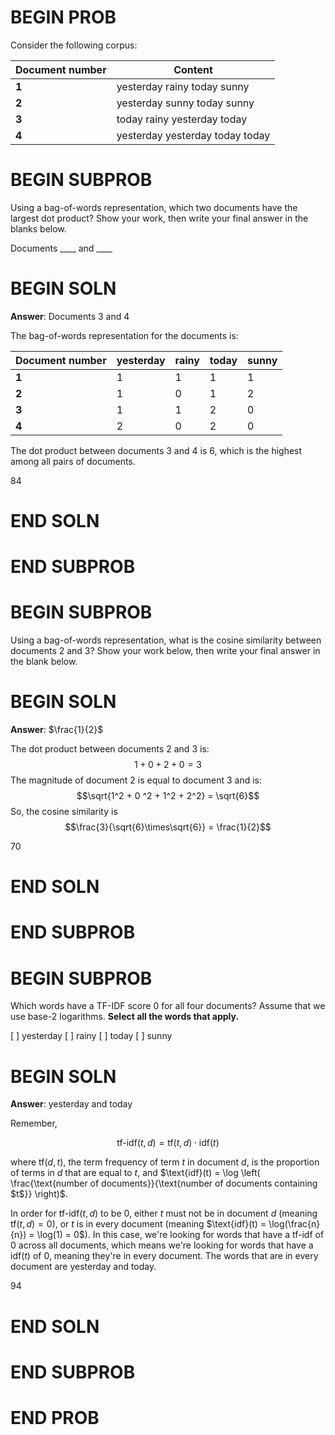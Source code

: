 # BEGIN PROB
Consider the following corpus:

| **Document number** | Content                           |
|-----------------|-----------------------------------|
| **1**               | yesterday rainy today sunny     |
| **2**               | yesterday sunny today sunny     |
| **3**               | today rainy yesterday today     |
| **4**               | yesterday yesterday today today |

# BEGIN SUBPROB
Using a bag-of-words representation, which two documents have the largest dot product? Show your work, then write your final answer in the blanks below.

Documents ____ and ____
# BEGIN SOLN
**Answer**: Documents 3 and 4

The bag-of-words representation for the documents is:

| **Document number** | yesterday | rainy | today | sunny |
|----------|-----------|-------|-------|-------|
| **1**        | 1         | 1     | 1     | 1     |
| **2**        | 1         | 0     | 1     | 2     |
| **3**        | 1         | 1     | 2     | 0     |
| **4**        | 2         | 0     | 2     | 0     |

The dot product between documents $3$ and $4$ is $6$, which is the highest among all pairs of documents.

<average>84</average>

# END SOLN
# END SUBPROB

# BEGIN SUBPROB
Using a bag-of-words representation, what is the cosine similarity between documents $2$ and $3$? Show your work below, then write your final answer in the blank below.
# BEGIN SOLN
**Answer**: $\frac{1}{2}$

The dot product between documents $2$ and $3$ is: $$1 + 0 + 2 + 0 = 3$$ The magnitude of document $2$ is equal to document $3$ and is: $$\sqrt{1^2 + 0 ^2 + 1^2 + 2^2} = \sqrt{6}$$ So, the cosine similarity is $$\frac{3}{\sqrt{6}\times\sqrt{6}} = \frac{1}{2}$$

<average>70</average>

# END SOLN
# END SUBPROB

# BEGIN SUBPROB

Which words have a TF-IDF score $0$ for all four documents? Assume that we use base-2 logarithms. **Select all the words that apply.**

[ ] yesterday
[ ] rainy
[ ] today
[ ] sunny

# BEGIN SOLN

**Answer**: yesterday and today

Remember,

$$\text{tf-idf}(t, d) = \text{tf}(t, d) \cdot \text{idf}(t)$$

where $\text{tf}(d, t)$, the term frequency of term $t$ in document $d$, is the proportion of terms in $d$ that are equal to $t$, and $\text{idf}(t) = \log \left( \frac{\text{number of documents}}{\text{number of documents containing $t$}} \right)$.

In order for $\text{tf-idf}(t, d)$ to be 0, either $t$ must not be in document $d$ (meaning $\text{tf}(t, d) = 0$), or $t$ is in every document (meaning $\text{idf}(t) = \log(\frac{n}{n}) = \log(1) = 0$). In this case, we're looking for words that have a $\text{tf-idf}$ of 0 across all documents, which means we're looking for words that have a $\text{idf}(t)$ of 0, meaning they're in every document. The words that are in every document are yesterday and today.

<average>94</average>

# END SOLN
# END SUBPROB
# END PROB